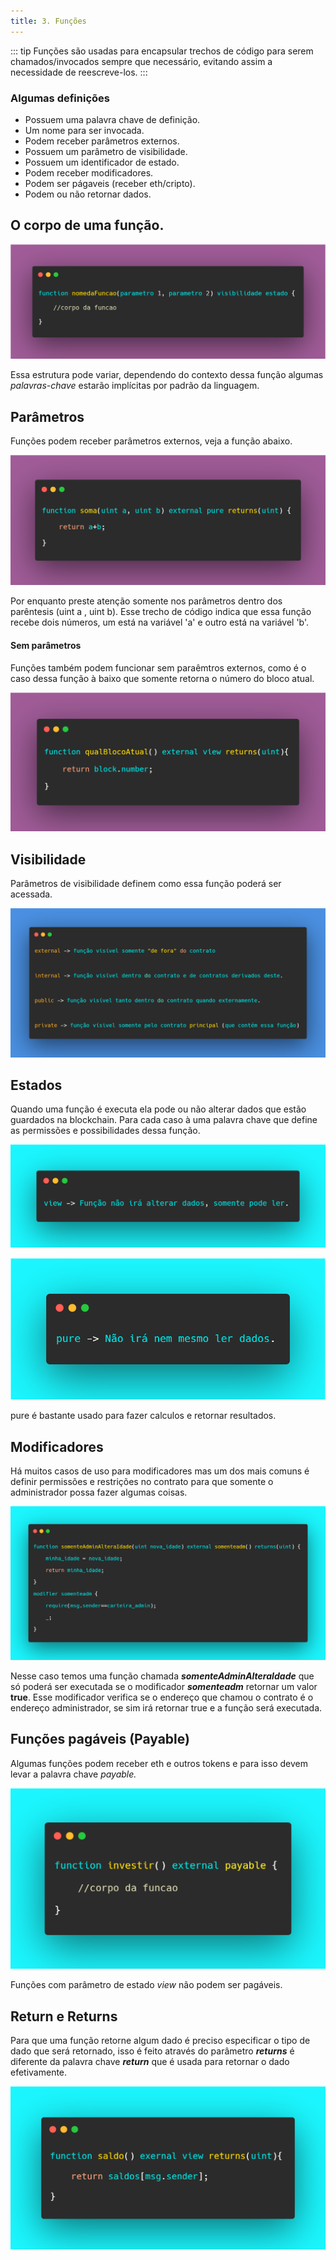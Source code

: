 ```yaml
---
title: 3. Funções
---
```

::: tip
  Funções são usadas para encapsular trechos de código para serem
  chamados/invocados sempre que necessário, evitando assim a necessidade de reescreve-los.
:::
### Algumas definições

* Possuem uma palavra chave de definição.
* Um nome para ser invocada.
* Podem receber parâmetros externos.
* Possuem um parâmetro de visibilidade.
* Possuem um identificador de estado.
* Podem receber modificadores.
* Podem ser págaveis (receber eth/cripto).
* Podem ou não retornar dados.

## O corpo de uma função.

![](<../assets/image(67).png>)

Essa estrutura pode variar, dependendo do contexto dessa função algumas _palavras-chave_ estarão implícitas por padrão da linguagem.

## Parâmetros

Funções podem receber parâmetros externos, veja a função abaixo.

![](<../assets/image(33).png>)

Por enquanto preste atenção somente nos parâmetros dentro dos parêntesis (uint a , uint b). Esse trecho de código indica que essa função recebe dois números, um está na variável 'a' e outro está na variável 'b'.&#x20;

#### Sem parâmetros

Funções também podem funcionar sem paraêmtros externos, como é o caso dessa função à baixo que somente retorna o número do bloco atual.

![](<../assets/image(82).png>)



## Visibilidade

Parâmetros de visibilidade definem como essa função poderá ser acessada.&#x20;

![](<../assets/image(116).png>)



## Estados

Quando uma função é executa ela pode ou não alterar dados que estão guardados na blockchain. Para cada caso à uma palavra chave que define as permissões e possibilidades dessa função.

![](<../assets/image(71).png>)

![](<../assets/image(80).png>)

pure é bastante usado para fazer calculos e retornar resultados.

## Modificadores

Há muitos casos de uso para modificadores mas um dos mais comuns é definir permissões e restrições no contrato para que somente o administrador possa fazer algumas coisas.

![](<../assets/image(115).png>)

Nesse caso temos uma função chamada _**somenteAdminAlteraIdade**_ que só poderá ser executada se o modificador _**somenteadm**_ retornar um valor **true**. Esse modificador verifica se o endereço que chamou o contrato é o endereço administrador, se sim irá retornar true e a função será executada.&#x20;

## Funções pagáveis (Payable)

Algumas funções podem receber eth e outros tokens e para isso devem levar a palavra chave _payable._

![](<../assets/image(44).png>)

Funções com parâmetro de estado _view_ não podem ser pagáveis.

## Return e Returns

Para que uma função retorne algum dado é preciso especificar o tipo de dado que será retornado, isso é feito através do parâmetro _**returns**_ é diferente da palavra chave _**return**_ que é usada para retornar o dado efetivamente.

![](<../assets/image(22).png>)
